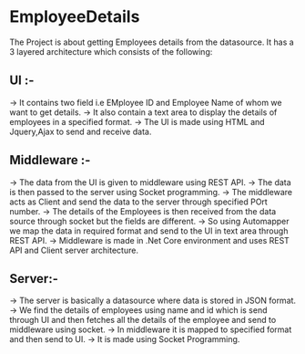 # EmployeeDetails

The Project is about getting Employees details from the datasource. It has a 3 layered architecture which consists of the following:

## UI :-

-> It contains two field i.e EMployee ID and Employee Name of whom we want to get details.
-> It also contain a text area to display the details of employees in a specified format.
-> The UI is made using HTML and Jquery,Ajax to send and receive data.

## Middleware :-
-> The data from the UI is given to middleware using REST API.
-> The data is then passed to the server using Socket programming.
-> The middleware acts as Client and send the data to the server through specified POrt number.
-> The details of the Employees is then received from the data source through socket but the fields are different.
-> So using Automapper we map the data in required format and send to the UI in text area through REST API.
-> Middleware is made in .Net Core environment and uses REST API and Client server architecture.

## Server:-
-> The server is basically a datasource where data is stored in JSON format.
-> We find the details of employees using name and id which is send through UI and then fetches all the details of the employee and send to middleware using socket.
-> In middleware it is mapped to specified format and then send to UI.
-> It is made using Socket Programming.  